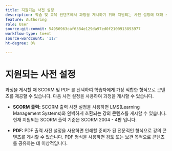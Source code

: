```yaml
---
title: 지원되는 사전 설정
description: 학습 및 교육 컨텐츠에서 과정을 게시하기 위해 지원되는 사전 설정에 대해 소개합니다
feature: Authoring
role: User
source-git-commit: 54956963caf6384e129da97ed0f2100913893977
workflow-type: tm+mt
source-wordcount: '117'
ht-degree: 0%

---
```


# 지원되는 사전 설정

과정을 게시할 때 SCORM 및 PDF 를 선택하여 학습자에게 가장 적합한 형식으로 콘텐츠를 제공할 수 있습니다. 다음 사전 설정을 사용하여 과정을 게시할 수 있습니다.

- **SCORM 출력:** SCORM 출력 사전 설정을 사용하면 LMS(Learning Management Systems)와 완벽하게 호환되는 강의 콘텐츠를 게시할 수 있습니다. 현재 지원되는 SCORM 출력 기준은 SCORM 2004 - 4판 입니다.

- **PDF:** PDF 출력 사전 설정을 사용하면 인쇄할 준비가 된 전문적인 형식으로 강의 콘텐츠를 게시할 수 있습니다. PDF 형식을 사용하면 검토 또는 보관 목적으로 콘텐츠를 공유하는 데 이상적입니다.




